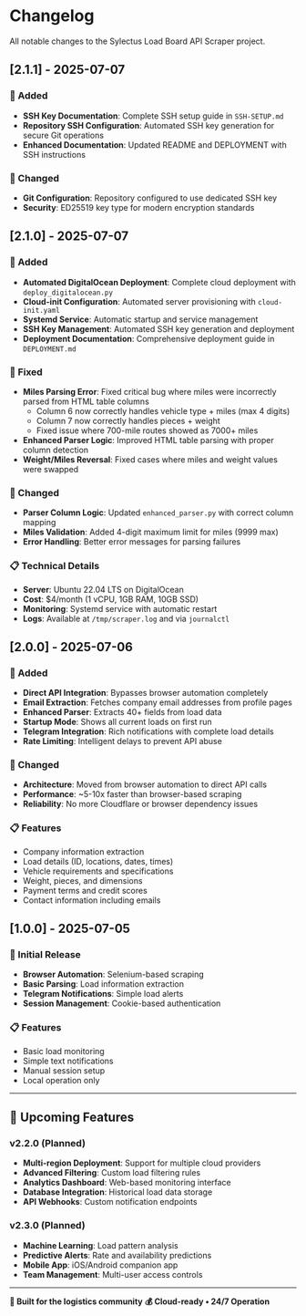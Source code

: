# Changelog

All notable changes to the Sylectus Load Board API Scraper project.

## [2.1.1] - 2025-07-07

### 🚀 Added
- **SSH Key Documentation**: Complete SSH setup guide in `SSH-SETUP.md`
- **Repository SSH Configuration**: Automated SSH key generation for secure Git operations
- **Enhanced Documentation**: Updated README and DEPLOYMENT with SSH instructions

### 🔧 Changed
- **Git Configuration**: Repository configured to use dedicated SSH key
- **Security**: ED25519 key type for modern encryption standards

## [2.1.0] - 2025-07-07

### 🚀 Added
- **Automated DigitalOcean Deployment**: Complete cloud deployment with `deploy_digitalocean.py`
- **Cloud-init Configuration**: Automated server provisioning with `cloud-init.yaml`
- **Systemd Service**: Automatic startup and service management
- **SSH Key Management**: Automated SSH key generation and deployment
- **Deployment Documentation**: Comprehensive deployment guide in `DEPLOYMENT.md`

### 🐛 Fixed
- **Miles Parsing Error**: Fixed critical bug where miles were incorrectly parsed from HTML table columns
  - Column 6 now correctly handles vehicle type + miles (max 4 digits)
  - Column 7 now correctly handles pieces + weight
  - Fixed issue where 700-mile routes showed as 7000+ miles
- **Enhanced Parser Logic**: Improved HTML table parsing with proper column detection
- **Weight/Miles Reversal**: Fixed cases where miles and weight values were swapped

### 🔧 Changed
- **Parser Column Logic**: Updated `enhanced_parser.py` with correct column mapping
- **Miles Validation**: Added 4-digit maximum limit for miles (9999 max)
- **Error Handling**: Better error messages for parsing failures

### 📋 Technical Details
- **Server**: Ubuntu 22.04 LTS on DigitalOcean
- **Cost**: $4/month (1 vCPU, 1GB RAM, 10GB SSD)
- **Monitoring**: Systemd service with automatic restart
- **Logs**: Available at `/tmp/scraper.log` and via `journalctl`

## [2.0.0] - 2025-07-06

### 🚀 Added
- **Direct API Integration**: Bypasses browser automation completely
- **Email Extraction**: Fetches company email addresses from profile pages
- **Enhanced Parser**: Extracts 40+ fields from load data
- **Startup Mode**: Shows all current loads on first run
- **Telegram Integration**: Rich notifications with complete load details
- **Rate Limiting**: Intelligent delays to prevent API abuse

### 🔧 Changed
- **Architecture**: Moved from browser automation to direct API calls
- **Performance**: ~5-10x faster than browser-based scraping
- **Reliability**: No more Cloudflare or browser dependency issues

### 📋 Features
- Company information extraction
- Load details (ID, locations, dates, times)
- Vehicle requirements and specifications
- Weight, pieces, and dimensions
- Payment terms and credit scores
- Contact information including emails

## [1.0.0] - 2025-07-05

### 🚀 Initial Release
- **Browser Automation**: Selenium-based scraping
- **Basic Parsing**: Load information extraction
- **Telegram Notifications**: Simple load alerts
- **Session Management**: Cookie-based authentication

### 📋 Features
- Basic load monitoring
- Simple text notifications
- Manual session setup
- Local operation only

---

## 🔮 Upcoming Features

### v2.2.0 (Planned)
- **Multi-region Deployment**: Support for multiple cloud providers
- **Advanced Filtering**: Custom load filtering rules
- **Analytics Dashboard**: Web-based monitoring interface
- **Database Integration**: Historical load data storage
- **API Webhooks**: Custom notification endpoints

### v2.3.0 (Planned)
- **Machine Learning**: Load pattern analysis
- **Predictive Alerts**: Rate and availability predictions
- **Mobile App**: iOS/Android companion app
- **Team Management**: Multi-user access controls

---

**🚀 Built for the logistics community**
**💰 Cloud-ready • 24/7 Operation**